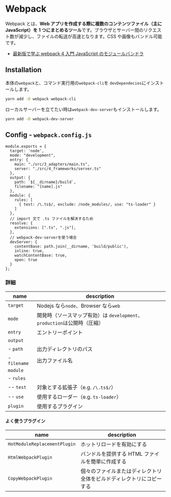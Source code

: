 # Webpack

Webpack とは、**Web アプリを作成する際に複数のコンテンツファイル（主に JavaScript）を 1 つにまとめるツール**です。ブラウザとサーバー間のリクエスト数が減少し、ファイルの転送が高速となります。CSS や画像もバンドル可能です。

- [最新版で学ぶ webpack 4 入門 JavaScript のモジュールバンドラ](https://ics.media/entry/12140/)

## Installation

本体の`webpack`と、コマンド実行用の`webpack-cli`を `devDependecies`にインストールします。

```bash
yarn add -D webpack webpack-cli
```

ローカルサーバーを立てたい時は`webpack-dev-server`もインストールします。

```bash
yarn add -D webpack-dev-server
```

## Config - `webpack.config.js`

```JS
module.exports = {
  target: 'node',
  mode: "development",
  entry: {
    main: "./src/3_adapters/main.ts",
    server: "./src/4_frameworks/server.ts"
  },
  output: {
    path: `${__dirname}/build`,
    filename: "[name].js"
  },
  module: {
    rules: [
      { test: /\.ts$/, exclude: /node_modules/, use: "ts-loader" }
    ]
  },
  // import 文で .ts ファイルを解決するため
  resolve: {
    extensions: [".ts", ".js"],
  },
  // webpack-dev-serverを使う場合
  devServer: {
    contentBase: path.join(__dirname, 'build/public'),
    inline: true,
    watchContentBase: true,
    open: true
  }
};
```

### 詳細

| name         | description                                                              |
| ------------ | ------------------------------------------------------------------------ |
| `target`     | Nodejs なら`node`、Browser なら`web`                                     |
| `mode`       | 開発時（ソースマップ有効）は `development`、`production`は公開時（圧縮） |
| `entry`      | エントリーポイント                                                       |
| `output`     |                                                                          |
| - `path`     | 出力ディレクトリのパス                                                   |
| - `filename` | 出力ファイル名                                                           |
| `module`     |                                                                          |
| - `rules`    |                                                                          |
| -- `test`    | 対象とする拡張子（e.g. `/\.ts$/`）                                       |
| -- `use`     | 使用するローダー（e.g. `ts-loader`）                                     |
| `plugin`     | 使用するプラグイン                                                       |

#### よく使うプラグイン

| name                         | description                                                          |
| ---------------------------- | -------------------------------------------------------------------- |
| `HotModuleReplacementPlugin` | ホットリロードを有効にする                                           |
| `HtmlWebpackPlugin`          | バンドルを提供する HTML ファイルを簡単に作成する                     |
| `CopyWebpackPlugin`          | 個々のファイルまたはディレクトリ全体をビルドディレクトリにコピーする |
